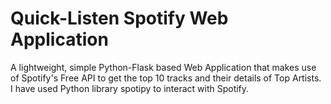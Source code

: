 # Quick-Listen Spotify Web Application
A lightweight, simple Python-Flask based Web Application that makes use of Spotify's Free API to get the top 10 tracks and their details of Top Artists.
I have used Python library spotipy to interact with Spotify.
